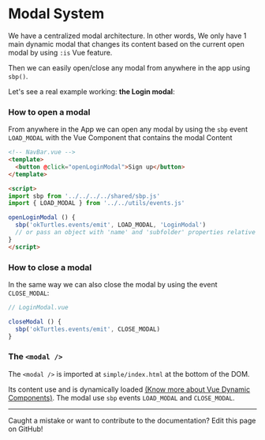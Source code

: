 # Modal System

We have a centralized modal architecture. In other words, We only have 1 main dynamic modal that changes its content based on the current open modal by using `:is` Vue feature.

Then we can easily open/close any modal from anywhere in the app using `sbp()`.

Let's see a real example working: **the Login modal**:

### How to open a modal

From anywhere in the App we can open any modal by using the `sbp` event `LOAD_MODAL` with the Vue Component that contains the modal Content

```html
<!-- NavBar.vue -->
<template>
  <button @click="openLoginModal">Sign up</button>
</template>

<script>
import sbp from '../../../../shared/sbp.js'
import { LOAD_MODAL } from '../../utils/events.js'

openLoginModal () {
  sbp('okTurtles.events/emit', LOAD_MODAL, 'LoginModal')
  // or pass an object with 'name' and 'subfolder' properties relative to containers folder
}
</script>
```

### How to close a modal
In the same way we can also close the modal by using the event `CLOSE_MODAL`:

```js
// LoginModal.vue

closeModal () {
  sbp('okTurtles.events/emit', CLOSE_MODAL)
}
```

### The `<modal />`

The `<modal />` is imported at `simple/index.html` at the bottom of the DOM.

Its content use <modal-template /> and is dynamically loaded [(Know more about Vue Dynamic Components)](https://vuejs.org/v2/api/#is). The modal use `sbp` events `LOAD_MODAL` and `CLOSE_MODAL`.

---

Caught a mistake or want to contribute to the documentation? Edit this page on GitHub!
